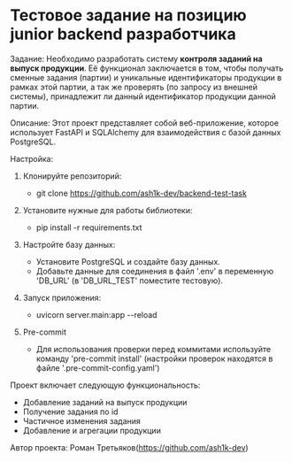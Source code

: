 # Тестовое задание на позицию junior backend разработчика

Задание:
Необходимо разработать систему **контроля заданий на выпуск продукции**.
Её функционал заключается в том, чтобы получать сменные задания (партии) и уникальные идентификаторы продукции в рамках этой партии, а так же проверять (по запросу из внешней системы), принадлежит ли данный идентификатор продукции данной партии.

Описание:
Этот проект представляет собой веб-приложение, которое использует FastAPI и SQLAlchemy для взаимодействия с базой данных PostgreSQL.

Настройка:
1. Клонируйте репозиторий:
   - git clone https://github.com/ash1k-dev/backend-test-task

2. Установите нужные для работы библиотеки:
   - pip install -r requirements.txt

3. Настройте базу данных:
   - Установите PostgreSQL и создайте базу данных.
   - Добавьте данные для соединения в файл '.env' в переменную 'DB_URL' (в 'DB_URL_TEST' поместите тестовую).

4. Запуск приложения:
   - uvicorn server.main:app --reload

5. Pre-commit
   - Для использования проверки перед коммитами используйте команду 'pre-commit install' (настройки проверок находятся в файле '.pre-commit-config.yaml')

Проект включает следующую функциональность:
- Добавление заданий на выпуск продукции
- Получение задания по id
- Частичное изменения задания
- Добавление и агрегации продукции


Автор проекта: Роман Третьяков(https://github.com/ash1k-dev)
